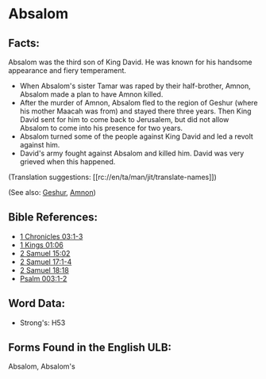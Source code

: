 # Absalom

## Facts:

Absalom was the third son of King David. He was known for his handsome appearance and fiery temperament.

* When Absalom's sister Tamar was raped by their half-brother, Amnon, Absalom made a plan to have Amnon killed.
* After the murder of Amnon, Absalom fled to the region of Geshur (where his mother Maacah was from) and stayed there three years. Then King David sent for him to come back to Jerusalem, but did not allow Absalom to come into his presence for two years.
* Absalom turned some of the people against King David and led a revolt against him.
* David's army fought against Absalom and killed him. David was very grieved when this happened.

(Translation suggestions: [[rc://en/ta/man/jit/translate-names]])

(See also: [Geshur](../names/geshur.md), [Amnon](../names/amnon.md))

## Bible References:

* [1 Chronicles 03:1-3](rc://en/tn/help/1ch/03/01)
* [1 Kings 01:06](rc://en/tn/help/1ki/01/06)
* [2 Samuel 15:02](rc://en/tn/help/2sa/15/02)
* [2 Samuel 17:1-4](rc://en/tn/help/2sa/17/01)
* [2 Samuel 18:18](rc://en/tn/help/2sa/18/18)
* [Psalm 003:1-2](rc://en/tn/help/psa/003/001)

## Word Data:

* Strong's: H53

## Forms Found in the English ULB:

Absalom, Absalom's
